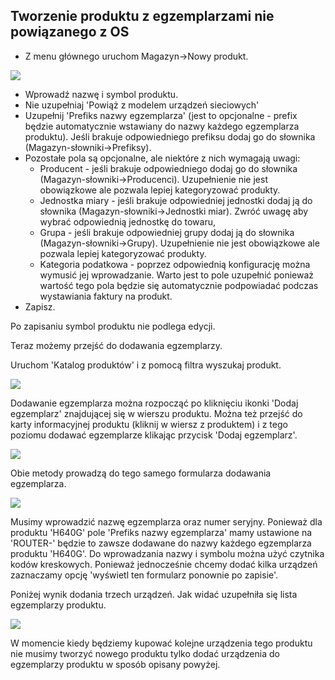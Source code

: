 ## Tworzenie produktu z egzemplarzami nie powiązanego z OS

- Z menu głównego uruchom Magazyn->Nowy produkt.

![](https://www.chilan.com/lms-plus/screenshots/warehouse/wh-25.png)

- Wprowadź nazwę i symbol produktu.
- Nie uzupełniaj 'Powiąż z modelem urządzeń sieciowych'
- Uzupełnij 'Prefiks nazwy egzemplarza' (jest to opcjonalne - prefix będzie automatycznie wstawiany do nazwy każdego egzemplarza produktu). Jeśli brakuje odpowiedniego prefiksu dodaj go do słownika (Magazyn-słowniki->Prefiksy).
- Pozostałe pola są opcjonalne, ale niektóre z nich wymagają uwagi:
  - Producent - jeśli brakuje odpowiedniego dodaj go do słownika (Magazyn-słowniki->Producenci). Uzupełnienie nie jest obowiązkowe ale pozwala lepiej kategoryzować produkty.
  - Jednostka miary - jeśli brakuje odpowiedniej jednostki dodaj ją do słownika (Magazyn-słowniki->Jednostki miar). Zwróć uwagę aby wybrać odpowiednią jednostkę do towaru,
  - Grupa - jeśli brakuje odpowiedniej grupy dodaj ją do słownika (Magazyn-słowniki->Grupy). Uzupełnienie nie jest obowiązkowe ale pozwala lepiej kategoryzować produkty.
  - Kategoria podatkowa - poprzez odpowiednią konfigurację można wymusić jej wprowadzanie. Warto jest to pole uzupełnić ponieważ wartość tego pola będzie się automatycznie podpowiadać podczas wystawiania faktury na produkt.
- Zapisz.

Po zapisaniu symbol produktu nie podlega edycji.

Teraz możemy przejść do dodawania egzemplarzy.

Uruchom 'Katalog produktów' i z pomocą filtra wyszukaj produkt.

![](https://www.chilan.com/lms-plus/screenshots/warehouse/wh-26.png)

Dodawanie egzemplarza można rozpocząć po kliknięciu ikonki 'Dodaj egzemplarz' znajdującej się w wierszu produktu. Można też przejść do karty informacyjnej produktu (kliknij w wiersz z produktem) i z tego poziomu dodawać egzemplarze klikając przycisk 'Dodaj egzemplarz'.

![](https://www.chilan.com/lms-plus/screenshots/warehouse/wh-27.png)

Obie metody prowadzą do tego samego formularza dodawania egzemplarza.

![](https://www.chilan.com/lms-plus/screenshots/warehouse/wh-28.png)

Musimy wprowadzić nazwę egzemplarza oraz numer seryjny. Ponieważ dla produktu 'H640G' pole 'Prefiks nazwy egzemplarza' mamy ustawione na 'ROUTER-' będzie to zawsze dodawane do nazwy każdego egzemplarza produktu 'H640G'. Do wprowadzania nazwy i symbolu można użyć czytnika kodów kreskowych. Ponieważ jednocześnie chcemy dodać kilka urządzeń zaznaczamy opcję 'wyświetl ten formularz ponownie po zapisie'.

Poniżej wynik dodania trzech urządzeń. Jak widać uzupełniła się lista egzemplarzy produktu.

![](https://www.chilan.com/lms-plus/screenshots/warehouse/wh-29.png)

W momencie kiedy będziemy kupować kolejne urządzenia tego produktu nie musimy tworzyć nowego produktu tylko dodać urządzenia do egzemplarzy produktu w sposób opisany powyżej.